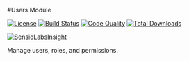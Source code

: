#Users Module

[![License](https://img.shields.io/badge/license-MIT-brightgreen.svg)](https://packagist.org/packages/anomaly/users-module) 
[![Build Status](https://scrutinizer-ci.com/g/anomalylabs/users-module/badges/build.png?b=master)](https://scrutinizer-ci.com/g/anomalylabs/users-module/build-status/master)
[![Code Quality](http://img.shields.io/scrutinizer/g/anomalylabs/users-module.svg)](https://scrutinizer-ci.com/g/anomalylabs/users-module/)
[![Total Downloads](http://img.shields.io/packagist/dt/anomaly/users-module.svg)](https://packagist.org/packages/anomaly/users-module)

[![SensioLabsInsight](https://insight.sensiolabs.com/projects/81982ec5-cbe1-499f-aafc-3d75c747a4fd/small.png)](https://insight.sensiolabs.com/projects/81982ec5-cbe1-499f-aafc-3d75c747a4fd)

Manage users, roles, and permissions.
